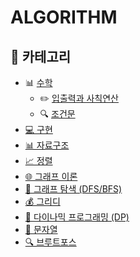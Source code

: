 # ALGORITHM

## 📂 카테고리

- 📊 [수학](./수학)
  - ✏️ [입출력과 사칙연산](./수학/입출력과%20사칙연산)
  - 🔍 [조건문](./수학/조건문)
- [💻 구현](#-구현)
- [📊 자료구조](#-자료구조)
- [📈 정렬](#-정렬)
- [🌐 그래프 이론](#-그래프-이론)
- [🔁 그래프 탐색 (DFS/BFS)](#-그래프-탐색)
- [💰 그리디](#-그리디)
- [🧠 다이나믹 프로그래밍 (DP)](#-다이나믹-프로그래밍-dp)
- [🧵 문자열](#-문자열)
- [🔍 브루트포스](#-브루트포스)
